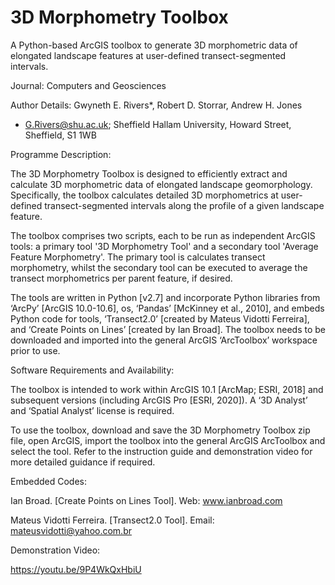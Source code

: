# 3D Morphometry Toolbox

A Python-based ArcGIS toolbox to generate 3D morphometric data of elongated landscape features at user-defined transect-segmented intervals.

Journal: Computers and Geosciences

Author Details: Gwyneth E. Rivers*, Robert D. Storrar, Andrew H. Jones
* G.Rivers@shu.ac.uk; Sheffield Hallam University, Howard Street, Sheffield, S1 1WB


Programme Description:

The 3D Morphometry Toolbox is designed to efficiently extract and calculate 3D morphometric data of elongated landscape geomorphology. Specifically, the toolbox calculates detailed 3D morphometrics at user-defined transect-segmented intervals along the profile of a given landscape feature.

The toolbox comprises two scripts, each to be run as independent ArcGIS tools: a primary tool '3D Morphometry Tool' and a secondary tool 'Average Feature Morphometry'. The primary tool is calculates transect morphometry, whilst the secondary tool can be executed to average the transect morphometrics per parent feature, if desired.

The tools are written in Python [v2.7] and incorporate Python libraries from ‘ArcPy’ [ArcGIS 10.0-10.6], os, ‘Pandas’ [McKinney et al., 2010], and embeds Python code for tools, ‘Transect2.0’ [created by Mateus Vidotti Ferreira], and ‘Create Points on Lines’ [created by Ian Broad]. The toolbox needs to be downloaded and imported into the general ArcGIS ‘ArcToolbox’ workspace prior to use. 


Software Requirements and Availability:

The toolbox is intended to work within ArcGIS 10.1 [ArcMap; ESRI, 2018] and subsequent versions (including ArcGIS Pro [ESRI, 2020]). A ‘3D Analyst’ and ‘Spatial Analyst’ license is required. 

To use the toolbox, download and save the 3D Morphometry Toolbox zip file, open ArcGIS, import the toolbox into the general ArcGIS ArcToolbox and select the tool. Refer to the instruction guide and demonstration video for more detailed guidance if required.


Embedded Codes: 

Ian Broad. [Create Points on Lines Tool]. Web: www.ianbroad.com 

Mateus Vidotti Ferreira. [Transect2.0 Tool]. Email: mateusvidotti@yahoo.com.br 

Demonstration Video: 

https://youtu.be/9P4WkQxHbiU
